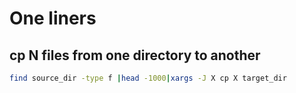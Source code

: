 # One liners

## cp N files from one directory to another

```sh
find source_dir -type f |head -1000|xargs -J X cp X target_dir
```
